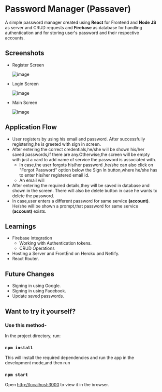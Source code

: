 # Password Manager (Passaver)
A simple password manager created using **React** for Frontend and **Node JS** as server and CRUD requests and **Firebase** as database for handling authentication and for storing user's password and their respective accounts.

## Screenshots
- Register Screen

  ![image](https://user-images.githubusercontent.com/55348832/153449320-2c6f4e99-b0fc-4d5b-847e-251669bcd254.png)
  
- Login Screen

  ![image](https://user-images.githubusercontent.com/55348832/153449581-91dc1cc7-719c-4d0f-b534-5a1069b50545.png)

- Main Screen

  ![image](https://user-images.githubusercontent.com/55348832/153449869-261f427b-b956-4d23-8774-cde8b6193713.png)

## Application Flow
- User registers by using his email and password. After successfully registering,he is greeted with sign in screen.
- After entering the correct credentials,he/she will be shown his/her saved passwords,if there are any.Otherwise,the screen will be empty with just a card to add name of service     the password is associated with.
  - In case,the user forgots his/her password ,he/she can also click on "Forgot Password" option below the Sign In button,where he/she has to enter his/her registered email id.
  - An email will 
- After entering the required details,they will be saved in database and shown in the screen. There will also be delete button in case he wants to delete the password.
- In case,user enters a different password for same service **(account)**. He/she will be shown a prompt,that password for same service **(account)** exists.

## Learnings
- Firebase Integration 
  -  Working with Authentication tokens.
  -  CRUD Operations
- Hosting a Server and FrontEnd on Heroku and Netlify.
- React Router.

## Future Changes
-  Signing in using Google.
-  Signing in using Facebook.
-  Update saved passwords.

## Want to try it yourself?

### Use this method-

In the project directory, run:

### `npm install`

This will install the required dependencies and run the app in the development mode,and then run 

### `npm start`

Open [http://localhost:3000](http://localhost:3000) to view it in the browser.

